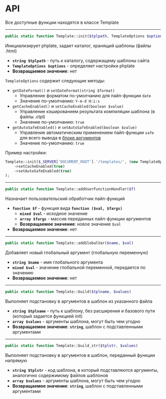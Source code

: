 # API

Все доступные функции находятся в классе Template

---

```php
public static function Template::init($tplpath, TemplateOptions $options = null)
```

 Инициализирует phplate, задает каталог, хранящий шаблоны (файлы .html)  

- **`string $tplpath`** - путь к каталогу, содержащему шаблоны сайта
- **`TemplateOptions $options`** - определяет настройки phplate
- **Возвращаемое значение**:  нет

`TemplateOptions` содержит следующие методы:
- `getDateFormat()` и `setDateFormat(string $format)`
  - Управление форматом по-умолчанию для пайп-функции `date`
  - Значение по-умолчанию: `Y-m-d H:i:s`
- `getCacheEnabled()` и `setCacheEnabled(boolean $value)`
  - Управление кэшированием результата компиляции шаблона (в файлы .ctpl)
  - Значение по-умолчанию: `true`
- `getAutoSafeEnabled()` и `setAutoSafeEnabled(boolean $value)`
  - Управление автоматическим применением пайп-функции `safe` для всего вывода в [блоке аргументов](syntax.md)
  - Значение по-умолчанию: `true`

Пример настройки:
```php
Template::init($_SERVER['DOCUMENT_ROOT'].'/templates/', (new TemplateOptions)
    ->setCacheEnabled(true)
    ->setAutoSafeEnabled(true)
);
```

---

```php
public static function Template::addUserFunctionHandler($f)
```

Назначает пользовательский обработчик пайп-функций

- **`function $f`** - функция вида **`function ($val, $fargs)`**
  - **`mixed $val`** - исходное значение
  - **`array $fargs`** - массив переданных пайп-функции аргументов
  - **Возвращаемое значение**:  новое значение `$val`
- **Возвращаемое значение**:  нет

---

```php
public static function Template::addGlobalVar($name, $val)
```

Добавляет новый глобальный аргумент (глобальную переменную)

- **`string $name`** - имя глобального аргумента
- **`mixed $val`** - значение глобальной переменной, передается по значению
- **Возвращаемое значение**: нет

---

```php
public static function Template::build($tplname, $values)
```

Выполняет подстановку в аргументов в шаблон из указанного файла

- **`string $tplname`** - путь к шаблону, без расширения и базового пути (который задается функцией init)
- **`array $values`** - аргументы шаблона, могут быть чем угодно
- **Возвращаемое значение**: **`string`**, шаблон с подставленными аргументами

---

```php
public static function Template::build_str($tplstr, $values)
```

Выполняет подстановку в аргументов в шаблон, переданный функции напрямую

- **`string $tplstr`** - код шаблона, в который подставляются аргументы, аналогично содержимому файлов шаблонов
- **`array $values`** - аргументы шаблона, могут быть чем угодно
- **Возвращаемое значение**: **`string`**, шаблон с подставленными аргументами

